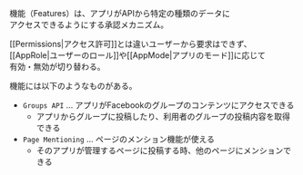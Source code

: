 機能（Features）は、アプリがAPIから特定の種類のデータに  
アクセスできるようにする承認メカニズム。  

[[Permissions|アクセス許可]]とは違いユーザーから要求はできず、  
[[AppRole|ユーザーのロール]]や[[AppMode|アプリのモード]]に応じて  
有効・無効が切り替わる。

機能には以下のようなものがある。

* `Groups API` ... アプリがFacebookのグループのコンテンツにアクセスできる
  - アプリからグループに投稿したり、利用者のグループの投稿内容を取得できる
* `Page Mentioning` ... ページのメンション機能が使える
  - そのアプリが管理するページに投稿する時、他のページにメンションできる